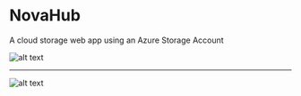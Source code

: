 # NovaHub
A cloud storage web app using an Azure Storage Account

![alt text](https://github.com/Munanga/NovaHub/NovaHub/main/screenshots/homepage.jpg) 

-----------------------------------------------------------------------------------------

![alt text](https://github.com/Munanga/NovaHub/NovaHub/main/screenshots/upload.jpg) 



